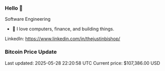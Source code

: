 ### Hello 🤙  

Software Engineering

- 🔭 I love computers, finance, and building things.
  
LinkedIn: https://www.linkedin.com/in/thejustinbishop/  











































































































































































































































































































































































































































































































### Bitcoin Price Update
Last updated: 2025-05-28 22:20:58 UTC
Current price: $107,386.00 USD
